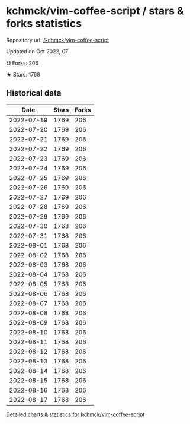 # kchmck/vim-coffee-script / stars & forks statistics

Repository url: [/kchmck/vim-coffee-script](https://github.com/kchmck/vim-coffee-script)

Updated on Oct 2022, 07

☋ Forks: 206

★ Stars: 1768

## Historical data
| Date | Stars | Forks |
|------|-------|-------|
| 2022-07-19 | 1769 | 206 | 
| 2022-07-20 | 1769 | 206 | 
| 2022-07-21 | 1769 | 206 | 
| 2022-07-22 | 1769 | 206 | 
| 2022-07-23 | 1769 | 206 | 
| 2022-07-24 | 1769 | 206 | 
| 2022-07-25 | 1769 | 206 | 
| 2022-07-26 | 1769 | 206 | 
| 2022-07-27 | 1769 | 206 | 
| 2022-07-28 | 1769 | 206 | 
| 2022-07-29 | 1769 | 206 | 
| 2022-07-30 | 1768 | 206 | 
| 2022-07-31 | 1768 | 206 | 
| 2022-08-01 | 1768 | 206 | 
| 2022-08-02 | 1768 | 206 | 
| 2022-08-03 | 1768 | 206 | 
| 2022-08-04 | 1768 | 206 | 
| 2022-08-05 | 1768 | 206 | 
| 2022-08-06 | 1768 | 206 | 
| 2022-08-07 | 1768 | 206 | 
| 2022-08-08 | 1768 | 206 | 
| 2022-08-09 | 1768 | 206 | 
| 2022-08-10 | 1768 | 206 | 
| 2022-08-11 | 1768 | 206 | 
| 2022-08-12 | 1768 | 206 | 
| 2022-08-13 | 1768 | 206 | 
| 2022-08-14 | 1768 | 206 | 
| 2022-08-15 | 1768 | 206 | 
| 2022-08-16 | 1768 | 206 | 
| 2022-08-17 | 1768 | 206 | 


[Detailed charts & statistics for kchmck/vim-coffee-script](https://reviewgithub.com/rep/kchmck/vim-coffee-script)
